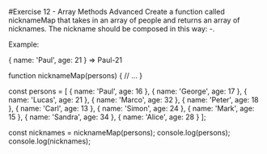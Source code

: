 #Exercise 12 - Array Methods Advanced
Create a function called nicknameMap that takes in an array of people and returns an array of nicknames. The nickname should be composed in this way: <name>-<age>.

Example:

{ name: 'Paul', age: 21 } => Paul-21

function nicknameMap(persons) {
  // ...
}

const persons = [
  { name: 'Paul', age: 16 },
  { name: 'George', age: 17 },
  { name: 'Lucas', age: 21 },
  { name: 'Marco', age: 32 },
  { name: 'Peter', age: 18 },
  { name: 'Carl', age: 13 },
  { name: 'Simon', age: 24 },
  { name: 'Mark', age: 15 },
  { name: 'Sandra', age: 34 },
  { name: 'Alice', age: 28 }
];

const nicknames = nicknameMap(persons);
console.log(persons);
console.log(nicknames);